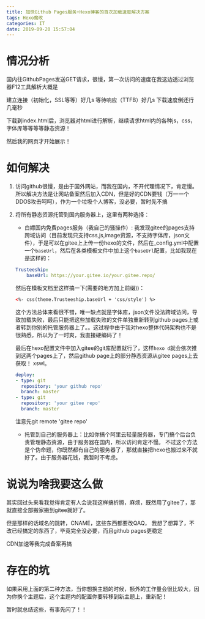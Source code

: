 ```yaml
---
title: 加快Github Pages服务+Hexo博客的首次加载速度解决方案
tags: Hexo魔改
categories: IT
date: 2019-09-20 15:57:04
---
```


# 情况分析

国内往GithubPages发送GET请求，很慢，第一次访问的速度在我这边透过浏览器F12工具解析大概是

建立连接（初始化，SSL等等）好几s
等待响应（TTFB）好几s
下载速度倒还行几毫秒


下载到index.html后，浏览器对html进行解析，继续请求html内的各种js，css，字体库等等等等静态资源！

然后我的网页才开始展示！

# 如何解决

1. 访问github很慢，是由于国外网站，而我在国内，不开代理情况下，肯定慢。所以解决方法是让网站备案然后加入CDN，但是好的CDN要钱（万一一个DDOS攻击呵呵），作为一个垃圾个人博客，没必要，暂时先不搞

2. 将所有静态资源托管到国内服务器上，这里有两种选择：
    - 白嫖国内免费pages服务（我自己的骚操作）: 我发现gitee的pages支持跨域访问（目前发现只支持css,js,image资源，不支持字体库，json文件），于是可以在gitee上上传一份hexo的文件，然后在_config.yml中配置一个`baseUrl`，然后在各类模板文件中加上这个`baseUrl`配置，比如我现在是这样的：
    ```yml
    Trusteeship:
        baseUrl: https://your.gitee.io/your.gitee.repo/
    ```
    然后在模板文档里这样搞一下(需要的地方加上前缀))：
    ```html
    <%- css(theme.Trusteeship.baseUrl + 'css/style') %>
    ```
    这个方法总体来看很不错，唯一缺点就是字体库，json文件没法跨域访问，导致加载失败，最后只能把这些加载失败的文件单独重新转到github pages上或者转到你别的托管服务器上了。。这过程中由于我对hexo整体代码架构也不是很熟悉，所以为了一时爽，我直接硬编码了！

    最后在hexo配置文件中加入gitee的git库配置就行了，这样`hexo d`就会依次推到这两个pages上了，然后github page上的部分静态资源从gitee pages上去获取！ xswl。
    ```yml
    deploy:
    - type: git
      repository: 'your github repo'
      branch: master
    - type: git
      repository: 'your gitee repo'
      branch: master
    ```
    注意先git remote 'gitee repo'
    

    - 托管到自己的服务器上：比如你搞个阿里云轻量服务器，专门搞个后台负责管理静态资源，由于服务器在国内，所以访问肯定不慢。 不过这个方法是个伪命题，你既然都有自己的服务器了，那就直接把hexo也搬过来不就好了。由于服务器花钱，我暂时不考虑。

# 说说为啥我要这么做

其实回过头来看我觉得肯定有人会说我这样搞折腾，麻烦，既然用了gitee了，那就直接全部搬家搬到gitee就好了。 

但是那样的话域名的跳转，CNAME，这些东西都要改QAQ， 我想了想算了，不改已经搞定的东西了，毕竟完全没必要，而且github pages更稳定

CDN加速等我完成备案再搞

# 存在的坑

如果采用上面的第二种方法，当你想换主题的时候，额外的工作量会很比较大，因为你换个主题后，这个主题内的配置你要转移到新主题上，重新配！

暂时就总结这些，有事先闪了！！

<div id="donationPoint">

